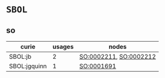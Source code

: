 # `SBOL`

## so

| curie        |   usages | nodes                                                                                            |
|--------------|----------|--------------------------------------------------------------------------------------------------|
| SBOL:jb      |        2 | [SO:0002211](https://bioregistry.io/SO:0002211), [SO:0002212](https://bioregistry.io/SO:0002212) |
| SBOL:jgquinn |        1 | [SO:0001691](https://bioregistry.io/SO:0001691)                                                  |

